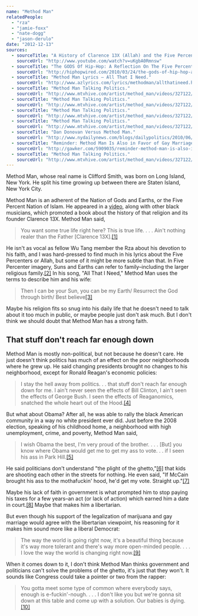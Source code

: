 ```yaml
---
name: "Method Man"
relatedPeople:
  - "rza"
  - "jamie-foxx"
  - "nate-dogg"
  - "jason-derulo"
date: "2012-12-13"
sources:
  - sourceTitle: "A History of Clarence 13X (Allah) and the Five Percenters."
    sourceUrl: "http://www.youtube.com/watch?v=uKgbA0Rmnsw"
  - sourceTitle: "The GODS Of Hip-Hop: A Reflection On The Five Percenter Influence On Rap Music & Culture."
    sourceUrl: "http://hiphopwired.com/2010/03/24/the-gods-of-hip-hop-a-reflection-on-the-five-percenter-influence-on-rap-music-culture/"
  - sourceTitle: "Method Man Lyrics – All That I Need."
    sourceUrl: "http://www.azlyrics.com/lyrics/methodman/allthatineed.html"
  - sourceTitle: "Method Man Talking Politics."
    sourceUrl: "http://www.mtvhive.com/artist/method_man/videos/327122/method_man_talking_politics"
  - sourceTitle: "Method Man Talking Politics."
    sourceUrl: "http://www.mtvhive.com/artist/method_man/videos/327122/method_man_talking_politics"
  - sourceTitle: "Method Man Talking Politics."
    sourceUrl: "http://www.mtvhive.com/artist/method_man/videos/327122/method_man_talking_politics"
  - sourceTitle: "Method Man Talking Politics."
    sourceUrl: "http://www.mtvhive.com/artist/method_man/videos/327122/method_man_talking_politics"
  - sourceTitle: "Dan Donovan Versus Method Man."
    sourceUrl: "http://www.nydailynews.com/blogs/dailypolitics/2010/06/dan-donovan-versus-method-man.html"
  - sourceTitle: "Reminder: Method Man Is Also in Favor of Gay Marriage, Maybe(?)."
    sourceUrl: "http://gawker.com/5909035/reminder-method-man-is-also-in-favor-of-gay-marriage-maybe"
  - sourceTitle: "Method Man Talking Politics."
    sourceUrl: "http://www.mtvhive.com/artist/method_man/videos/327122/method_man_talking_politics"
---
```


Method Man, whose real name is Clifford Smith, was born on Long Island, New York. He split his time growing up between there are Staten Island, New York City.

Method Man is an adherent of the Nation of Gods and Earths, or the Five Percent Nation of Islam. He appeared in a [video](http://www.youtube.com/watch?v=uKgbA0Rmnsw), along with other black musicians, which promoted a book about the history of that religion and its founder Clarence 13X. Method Man said,

>You want some true life right here? This is true life. . . . Ain't nothing realer than the Father [Clarence 13X].<a class="source-citation" href="http://www.youtube.com/watch?v=uKgbA0Rmnsw" title="A History of Clarence 13X (Allah) and the Five Percenters.">[1]</a>

He isn't as vocal as fellow Wu Tang member the Rza about his devotion to his faith, and I was hard-pressed to find much in his lyrics about the Five Percenters or Allah, but some of it might be more subtle than that. In Five Percenter imagery, Suns and Earths can refer to family–including the larger religious family.<a class="source-citation" href="http://hiphopwired.com/2010/03/24/the-gods-of-hip-hop-a-reflection-on-the-five-percenter-influence-on-rap-music-culture/" title="The GODS Of Hip-Hop: A Reflection On The Five Percenter Influence On Rap Music &amp; Culture.">[2]</a> In his song, "All That I Need," Method Man uses the terms to describe him and his wife:

>Then I can be your Sun, you can be my Earth/ Resurrect the God through birth/ Best believe<a class="source-citation" href="http://www.azlyrics.com/lyrics/methodman/allthatineed.html" title="Method Man Lyrics – All That I Need.">[3]</a>

Maybe his religion fits so snug into his daily life that he doesn't need to talk about it too much in public, or maybe people just don't ask much. But I don't think we should doubt that Method Man has a strong faith.


## That stuff don't reach far enough down

Method Man is mostly non-political, but not because he doesn't care. He just doesn't think politics has much of an effect on the poor neighborhoods where he grew up. He said changing presidents brought no changes to his neighborhood, except for Ronald Reagan's economic policies:

>I stay the hell away from politics. . . that stuff don't reach far enough down for me. I ain't never seen the effects of Bill Clinton, I ain't seen the effects of George Bush. I seen the effects of Reaganomics, snatched the whole heart out of the Hood.<a class="source-citation" href="http://www.mtvhive.com/artist/method_man/videos/327122/method_man_talking_politics" title="Method Man Talking Politics.">[4]</a>

But what about Obama? After all, he was able to rally the black American community in a way no white president ever did. Just before the 2008 election, speaking of his childhood home, a neighborhood with high unemployment, crime, and poverty, Method Man said,

>I wish Obama the best, I'm very proud of the brother. . . . [But] you know where Obama would get me to get my ass to vote. . . if I seen his ass in Park Hill.<a class="source-citation" href="http://www.mtvhive.com/artist/method_man/videos/327122/method_man_talking_politics" title="Method Man Talking Politics.">[5]</a>

He said politicians don't understand "the plight of the ghetto,"<a class="source-citation" href="http://www.mtvhive.com/artist/method_man/videos/327122/method_man_talking_politics" title="Method Man Talking Politics.">[6]</a> that kids are shooting each other in the streets for nothing. He even said, "If McCain brought his ass to the mothafuckin' hood, he'd get my vote. Straight up."<a class="source-citation" href="http://www.mtvhive.com/artist/method_man/videos/327122/method_man_talking_politics" title="Method Man Talking Politics.">[7]</a>

Maybe his lack of faith in government is what prompted him to stop paying his taxes for a few years–an act (or lack of action) which earned him a date in court.<a class="source-citation" href="http://www.nydailynews.com/blogs/dailypolitics/2010/06/dan-donovan-versus-method-man.html" title="Dan Donovan Versus Method Man.">[8]</a> Maybe that makes him a libertarian.

But even though his support of the legalization of marijuana and gay marriage would agree with the libertarian viewpoint, his reasoning for it makes him sound more like a liberal Democrat:

>The way the world is going right now, it's a beautiful thing because it's way more tolerant and there's way more open-minded people. . . . I love the way the world is changing right now.<a class="source-citation" href="http://gawker.com/5909035/reminder-method-man-is-also-in-favor-of-gay-marriage-maybe" title="Reminder: Method Man Is Also in Favor of Gay Marriage, Maybe(?).">[9]</a>

When it comes down to it, I don't think Method Man thinks government and politicians can't solve the problems of the ghetto, it's just that they won't. It sounds like Congress could take a pointer or two from the rapper:

>You gotta meet some type of common where everybody says, enough is e-fuckin'-nough. . . . I don't like you but we're gonna sit down at this table and come up with a solution. Our babies is dying.<a class="source-citation" href="http://www.mtvhive.com/artist/method_man/videos/327122/method_man_talking_politics" title="Method Man Talking Politics.">[10]</a>